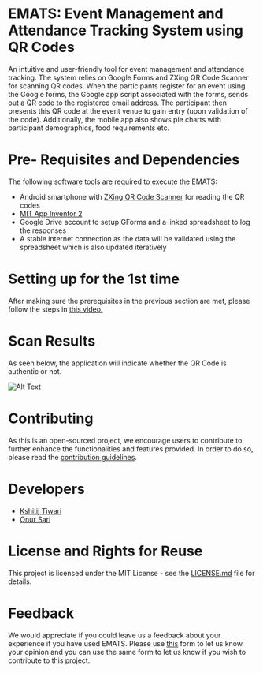 ﻿# EMATS: Event Management and Attendance Tracking System using QR Codes

An intuitive and user-friendly tool for event management and attendance tracking. The system relies on Google Forms and ZXing QR Code Scanner for scanning QR codes. When the participants register for an event using the Google forms, the Google app script associated with the forms, sends out a QR code to the registered email address. The participant then presents this QR code at the event venue to gain entry (upon validation of the code). Additionally, the mobile app also shows pie charts with participant demographics, food requirements etc.


# Pre- Requisites and Dependencies
The following software tools are required to execute the EMATS:
- Android smartphone with [ZXing QR Code Scanner](https://play.google.com/store/apps/details?id=com.google.zxing.client.android&hl=en) for reading the QR codes
- [MIT App Inventor 2](http://ai2.appinventor.mit.edu/)
- Google Drive account to setup GForms and a linked spreadsheet to log the responses
- A stable internet connection as the data will be validated using the spreadsheet which is also updated iteratively


# Setting up for the 1st time
After making sure the prerequisites in the previous section are met, please follow the steps in [this video.](https://youtu.be/9VEm5XgfFrk)



# Scan Results

As seen below, the application will indicate whether the QR Code is authentic or not. 


![Alt Text](https://media.giphy.com/media/TifymW8ZCUUT7o8opq/giphy.gif)


# Contributing

As this is an open-sourced project, we encourage users to contribute to further enhance the functionalities and features provided. In order to do so, please read the [contribution guidelines](https://gitlab.com/ktiwari9/event-management-system/blob/master/CONTRIBUTING.md).

# Developers
 - [Kshitij Tiwari](https://sites.google.com/view/kshitijtiwari/) 
 - [Onur Sari](https://www.linkedin.com/in/onursari92/)
 
 # License and Rights for Reuse
 This project is licensed under the MIT License - see the [LICENSE.md](https://gitlab.com/ktiwari9/event-management-system/blob/master/LICENSE) file for details.
 
 # Feedback
 We would appreciate if you could leave us a feedback about your experience if you have used EMATS. Please use [this](https://docs.google.com/forms/d/e/1FAIpQLSdXwozGdVolg0sqWU2jXpGPJh0_A-vSuBDzdrt-fSwt9oVznA/viewform?usp=pp_url&entry.260474072=5&entry.879531967=Yes) form to let us know your opinion and you can use the same form to let us know if you wish to contribute to this project.
